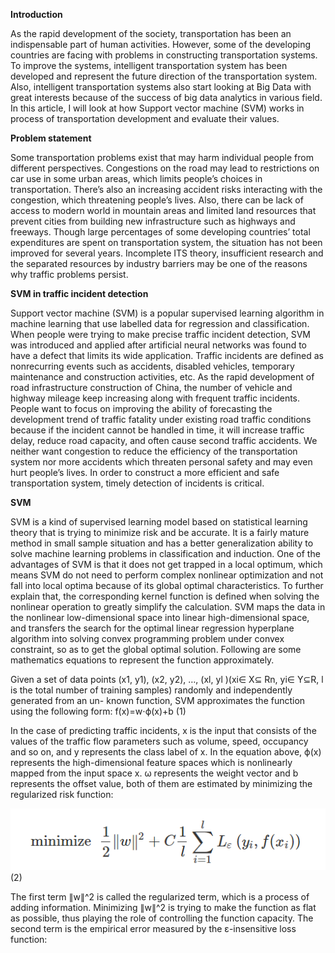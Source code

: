 **Introduction**

As the rapid development of the society, transportation has been an indispensable part of human activities. However, some of the developing countries are facing with problems in constructing transportation systems. To improve the systems, intelligent transportation system has been developed and represent the future direction of the transportation system. Also, intelligent transportation systems also start looking at Big Data with great interests because of the success of big data analytics in various field. In this article, I will look at how Support vector machine (SVM) works in process of transportation development and evaluate their values.

**Problem statement** 

Some transportation problems exist that may harm individual people from different perspectives. Congestions on the road may lead to restrictions on car use in some urban areas, which limits people’s choices in transportation. There’s also an increasing accident risks interacting with the congestion, which threatening people’s lives. Also, there can be lack of access to modern world in mountain areas and limited land resources that prevent cities from building new infrastructure such as highways and freeways. Though large percentages of some developing countries’ total expenditures are spent on transportation system, the situation has not been improved for several years. Incomplete ITS theory, insufficient research and the separated resources by industry barriers may be one of the reasons why traffic problems persist.

**SVM in traffic incident detection**

Support vector machine (SVM) is a popular supervised learning algorithm in machine learning that use labelled data for regression and classification. When people were trying to make precise traffic incident detection, SVM was introduced and applied after artificial neural networks was found to have a defect that limits its wide application. Traffic incidents are defined as nonrecurring events such as accidents, disabled vehicles, temporary maintenance and construction activities, etc. As the rapid development of road infrastructure construction of China, the number of vehicle and highway mileage keep increasing along with frequent traffic incidents. People want to focus on improving the ability of forecasting the development trend of traffic fatality under existing road traffic conditions because if the incident cannot be handled in time, it will increase traffic delay, reduce road capacity, and often cause second traffic accidents. We neither want congestion to reduce the efficiency of the transportation system nor more accidents which threaten personal safety and may even hurt people’s lives. In order to construct a more efficient and safe transportation system, timely detection of incidents is critical.

**SVM**

SVM is a kind of supervised learning model based on statistical learning theory that is trying to minimize risk and be accurate. It is a fairly mature method in small sample situation and has a better generalization ability to solve machine learning problems in classification and induction. One of the advantages of SVM is that it does not get trapped in a local optimum, which means SVM do not need to perform complex nonlinear optimization and not fall into local optima because of its global optimal characteristics. To further explain that, the corresponding kernel function is defined when solving the nonlinear operation to greatly simplify the calculation. SVM maps the data in the nonlinear low-dimensional space into linear high-dimensional space, and transfers the search for the optimal linear regression hyperplane algorithm into solving convex programming problem under convex constraint, so as to get the global optimal solution. Following are some mathematics equations to represent the function approximately.

Given a set of data points (x1, y1), (x2, y2), …, (xl, yl )(xi∈ X⊆ Rn, yi∈ Y⊆R, l is the total number of training samples) randomly and independently generated from an un- known function, SVM approximates the function using the following form:
f(x)=w⋅ϕ(x)+b (1)

In the case of predicting traffic incidents, x is the input that consists of the values of the traffic flow parameters such as volume, speed, occupancy and so on, and y represents the class label of x. In the equation above, ϕ(x) represents the high-dimensional feature spaces which is nonlinearly mapped from the input space x. ω represents the weight vector and b represents the offset value, both of them are estimated by minimizing the regularized risk function:

![](pic1.png) (2)

The first term ∥w∥^2 is called the regularized term, which is a process of adding information. Minimizing ∥w∥^2 is trying to make the function as flat as possible, thus playing the role of controlling the function capacity. The second term is the empirical error measured by the ε-insensitive loss function:    

